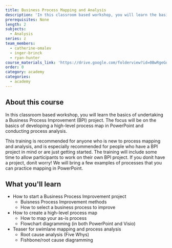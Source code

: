 ```yaml
---
title: Business Process Mapping and Analysis
description: 'In this classroom based workshop, you will learn the basics of undertaking a Business Process Improvement (BPI) project. The focus will be on the basics of developing a high-level process map in PowerPoint and conducting process analysis.'
prerequisites: None
length: 2
subjects:
  - Analysis
series: z
team_members:
  - catherine-omalev
  - inger-brinck
  - ryan-hunter
course_materials_link: 'https://drive.google.com/folderview?id=0BwRgeGq-b8f9SVZyeHVoa2ZjT0k&usp=sharing'
order: 0
category: academy
categories:
  - academy
---
```



## About this course

In this classroom based workshop, you will learn the basics of undertaking a Business Process Improvement (BPI) project. The focus will be on the basics of developing a high-level process map in PowerPoint and conducting process analysis.

This training is recommended for anyone who is new to process mapping and analysis, and is especially recommended for people who have a BPI project in mind or are just getting started. The training will include some time to allow participants to work on their own BPI project. If you donít have a project, donít worry! We will bring a few examples of processes that you can practice mapping in PowerPoint.

## What you'll learn

* How to start a Business Process Improvement project
  * Buisness Process Improvement methods
  * How to select a business process to improve
* How to create a high-level process map
  * How to map your as-is process
  * Flowchart diagramming (in both PowerPoint and Visio)
* Teaser for swimlane mapping and process analysis
  * Root cause analysis (Five Whys)
  * Fishbone/root cause diagramming